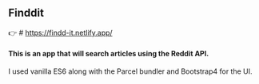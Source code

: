 ## Finddit

 👉  # https://findd-it.netlify.app/ 

#### This is an app that will search articles using the Reddit API. 
 I used vanilla ES6 along with the Parcel bundler and Bootstrap4 for the UI.
